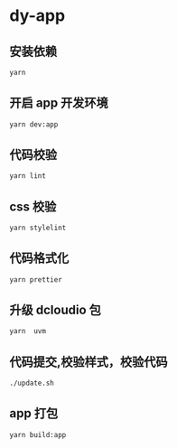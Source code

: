 # dy-app

## 安装依赖

```sh
yarn
```

## 开启 app 开发环境

```sh
yarn dev:app
```

## 代码校验

```sh
yarn lint
```

## css 校验

```sh
yarn stylelint
```

## 代码格式化

```sh
yarn prettier
```

## 升级 dcloudio 包

```sh
yarn  uvm
```

## 代码提交,校验样式，校验代码

```sh
./update.sh
```

## app 打包

```sh
yarn build:app
```
